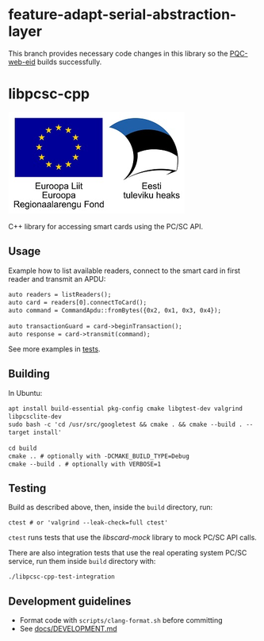 # feature-adapt-serial-abstraction-layer
This branch provides necessary code changes in this library so the [PQC-web-eid](https://github.com/Muzosh/web-eid-app/tree/feature-abstraction-layer-and-serial-devices) builds successfully.

# libpcsc-cpp

![European Regional Development Fund](https://github.com/open-eid/DigiDoc4-Client/blob/master/client/images/EL_Regionaalarengu_Fond.png)

C++ library for accessing smart cards using the PC/SC API.

## Usage

Example how to list available readers, connect to the smart card in first
reader and transmit an APDU:

    auto readers = listReaders();
    auto card = readers[0].connectToCard();
    auto command = CommandApdu::fromBytes({0x2, 0x1, 0x3, 0x4});

    auto transactionGuard = card->beginTransaction();
    auto response = card->transmit(command);

See more examples in [tests](tests).

## Building

In Ubuntu:

    apt install build-essential pkg-config cmake libgtest-dev valgrind libpcsclite-dev
    sudo bash -c 'cd /usr/src/googletest && cmake . && cmake --build . --target install'

    cd build
    cmake .. # optionally with -DCMAKE_BUILD_TYPE=Debug
    cmake --build . # optionally with VERBOSE=1

## Testing

Build as described above, then, inside the `build` directory, run:

    ctest # or 'valgrind --leak-check=full ctest'

`ctest` runs tests that use the _libscard-mock_ library to mock PC/SC API calls.

There are also integration tests that use the real operating system PC/SC
service, run them inside `build` directory with:

    ./libpcsc-cpp-test-integration

## Development guidelines

- Format code with `scripts/clang-format.sh` before committing
- See [docs/DEVELOPMENT.md](docs/DEVELOPMENT.md)
